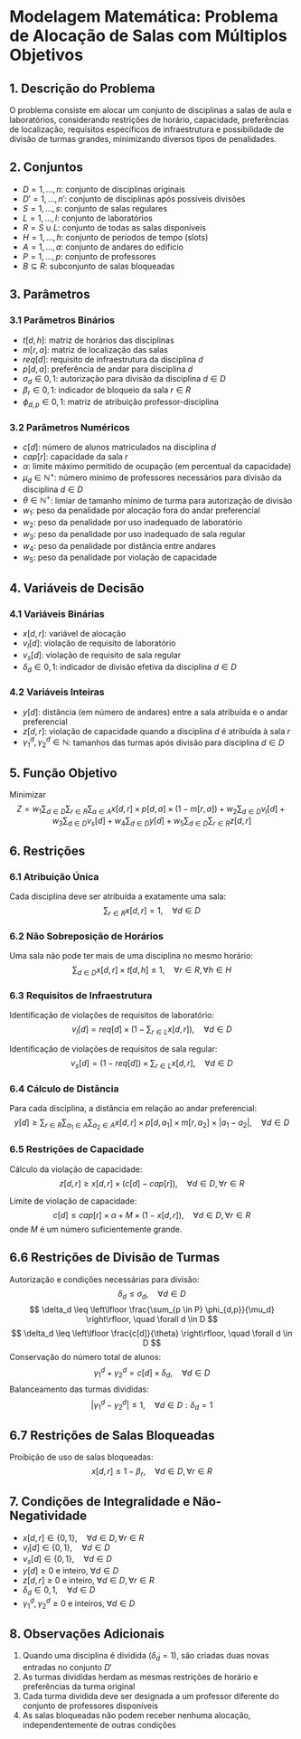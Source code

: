# Modelagem Matemática: Problema de Alocação de Salas com Múltiplos Objetivos

## 1. Descrição do Problema

O problema consiste em alocar um conjunto de disciplinas a salas de aula e laboratórios, considerando restrições de horário, capacidade, preferências de localização, requisitos específicos de infraestrutura e possibilidade de divisão de turmas grandes, minimizando diversos tipos de penalidades.

## 2. Conjuntos

- $D = {1, \dots, n}$: conjunto de disciplinas originais
- $D' = {1, \dots, n'}$: conjunto de disciplinas após possíveis divisões
- $S = {1, \dots, s}$: conjunto de salas regulares
- $L = {1, \dots, l}$: conjunto de laboratórios
- $R = S \cup L$: conjunto de todas as salas disponíveis
- $H = {1, \dots, h}$: conjunto de períodos de tempo (slots)
- $A = {1, \dots, a}$: conjunto de andares do edifício
- $P = {1, \dots, p}$: conjunto de professores
- $B \subseteq R$: subconjunto de salas bloqueadas

## 3. Parâmetros

### 3.1 Parâmetros Binários

- $t[d,h]$: matriz de horários das disciplinas
- $m[r,a]$: matriz de localização das salas
- $req[d]$: requisito de infraestrutura da disciplina $d$
- $p[d,a]$: preferência de andar para disciplina $d$
- $\sigma_d \in {0,1}$: autorização para divisão da disciplina $d \in D$
- $\beta_r \in {0,1}$: indicador de bloqueio da sala $r \in R$
- $\phi_{d,p} \in {0,1}$: matriz de atribuição professor-disciplina

### 3.2 Parâmetros Numéricos

- $c[d]$: número de alunos matriculados na disciplina $d$
- $cap[r]$: capacidade da sala $r$
- $\alpha$: limite máximo permitido de ocupação (em percentual da capacidade)
- $\mu_d \in \mathbb{N}^+$: número mínimo de professores necessários para divisão da disciplina $d \in D$
- $\theta \in \mathbb{N}^+$: limiar de tamanho mínimo de turma para autorização de divisão
- $w_1$: peso da penalidade por alocação fora do andar preferencial
- $w_2$: peso da penalidade por uso inadequado de laboratório
- $w_3$: peso da penalidade por uso inadequado de sala regular
- $w_4$: peso da penalidade por distância entre andares
- $w_5$: peso da penalidade por violação de capacidade

## 4. Variáveis de Decisão

### 4.1 Variáveis Binárias

- $x[d,r]$: variável de alocação
- $v_l[d]$: violação de requisito de laboratório
- $v_s[d]$: violação de requisito de sala regular
- $\delta_d \in {0,1}$: indicador de divisão efetiva da disciplina $d \in D$

### 4.2 Variáveis Inteiras

- $y[d]$: distância (em número de andares) entre a sala atribuída e o andar preferencial
- $z[d,r]$: violação de capacidade quando a disciplina $d$ é atribuída à sala $r$
- $\gamma_1^d, \gamma_2^d \in \mathbb{N}$: tamanhos das turmas após divisão para disciplina $d \in D$

## 5. Função Objetivo

Minimizar
$$
Z = w_1 \sum_{d \in D} \sum_{r \in R} \sum_{a \in A} x[d,r] \times p[d,a] \times (1 - m[r,a]) + w_2 \sum_{d \in D} v_l[d] + w_3 \sum_{d \in D} v_s[d] + w_4 \sum_{d \in D} y[d] + w_5 \sum_{d \in D} \sum_{r \in R} z[d,r]
$$

## 6. Restrições

### 6.1 Atribuição Única

Cada disciplina deve ser atribuída a exatamente uma sala:
$$ \sum_{r \in R} x[d,r] = 1, \quad \forall d \in D $$

### 6.2 Não Sobreposição de Horários

Uma sala não pode ter mais de uma disciplina no mesmo horário:
$$ \sum_{d \in D} x[d,r] \times t[d,h] \leq 1, \quad \forall r \in R, \forall h \in H $$

### 6.3 Requisitos de Infraestrutura

Identificação de violações de requisitos de laboratório:
$$ v_l[d] = req[d] \times (1 - \sum_{r \in L} x[d,r]), \quad \forall d \in D $$

Identificação de violações de requisitos de sala regular:
$$ v_s[d] = (1 - req[d]) \times \sum_{r \in L} x[d,r], \quad \forall d \in D $$

### 6.4 Cálculo de Distância

Para cada disciplina, a distância em relação ao andar preferencial:
$$ y[d] \geq \sum_{r \in R} \sum_{a_1 \in A} \sum_{a_2 \in A} x[d,r] \times p[d,a_1] \times m[r,a_2] \times |a_1 - a_2|, \quad \forall d \in D $$

### 6.5 Restrições de Capacidade

Cálculo da violação de capacidade:
$$ z[d,r] \geq x[d,r] \times (c[d] - cap[r]), \quad \forall d \in D, \forall r \in R $$

Limite de violação de capacidade:
$$ c[d] \leq cap[r] \times \alpha + M \times (1 - x[d,r]), \quad \forall d \in D, \forall r \in R $$
onde $M$ é um número suficientemente grande.

## 6.6 Restrições de Divisão de Turmas

Autorização e condições necessárias para divisão:
$$ \delta_d \leq \sigma_d, \quad \forall d \in D $$
$$ \delta_d \leq \left\lfloor \frac{\sum_{p \in P} \phi_{d,p}}{\mu_d} \right\rfloor, \quad \forall d \in D $$
$$ \delta_d \leq \left\lfloor \frac{c[d]}{\theta} \right\rfloor, \quad \forall d \in D $$
Conservação do número total de alunos:
$$ \gamma_1^d + \gamma_2^d = c[d] \times \delta_d, \quad \forall d \in D $$
Balanceamento das turmas divididas:
$$ |\gamma_1^d - \gamma_2^d| \leq 1, \quad \forall d \in D : \delta_d = 1 $$

## 6.7 Restrições de Salas Bloqueadas

Proibição de uso de salas bloqueadas:
$$ x[d,r] \leq 1 - \beta_r, \quad \forall d \in D, \forall r \in R $$

## 7. Condições de Integralidade e Não-Negatividade

- $x[d,r] \in \{0,1\}, \quad \forall d \in D, \forall r \in R$
- $v_l[d] \in \{0,1\}, \quad \forall d \in D$
- $v_s[d] \in \{0,1\}, \quad \forall d \in D$
- $y[d] \geq 0$ e inteiro, $\forall d \in D$
- $z[d,r] \geq 0$ e inteiro, $\forall d \in D, \forall r \in R$
- $\delta_d \in {0,1}, \quad \forall d \in D$
- $\gamma_1^d, \gamma_2^d \geq 0$ e inteiros, $\forall d \in D$

## 8. Observações Adicionais

1. Quando uma disciplina é dividida ($\delta_d = 1$), são criadas duas novas entradas no conjunto $D'$
2. As turmas divididas herdam as mesmas restrições de horário e preferências da turma original
3. Cada turma dividida deve ser designada a um professor diferente do conjunto de professores disponíveis
4. As salas bloqueadas não podem receber nenhuma alocação, independentemente de outras condições
